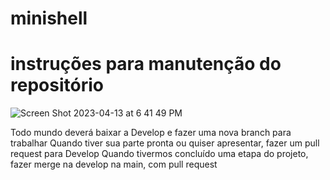 # minishell

# instruções para manutenção do repositório

![Screen Shot 2023-04-13 at 6 41 49 PM](https://user-images.githubusercontent.com/107276428/231889316-78f4833c-3668-455c-9e65-d354a5f1a26b.png)

Todo mundo deverá baixar a Develop e fazer uma nova branch para trabalhar
Quando tiver sua parte pronta ou quiser apresentar, fazer um pull request para Develop
Quando tivermos concluído uma etapa do projeto, fazer merge na develop na main, com pull request

